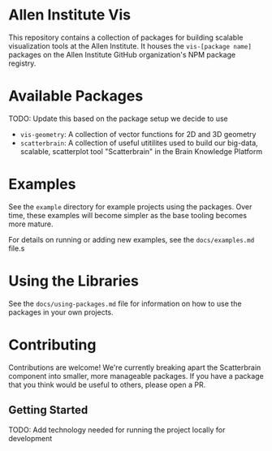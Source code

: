 # Allen Institute Vis

This repository contains a collection of packages for building scalable visualization tools at the Allen Institute. It houses the `vis-[package name]` packages on the Allen Institute GitHub organization's NPM package registry.

# Available Packages
TODO: Update this based on the package setup we decide to use

-   `vis-geometry`: A collection of vector functions for 2D and 3D geometry
-   `scatterbrain`: A collection of useful utitilites used to build our big-data, scalable, scatterplot tool "Scatterbrain" in the Brain Knowledge Platform

# Examples

See the `example` directory for example projects using the packages. Over time, these examples will become simpler as the base tooling becomes more mature.

For details on running or adding new examples, see the `docs/examples.md` file.s

# Using the Libraries

See the `docs/using-packages.md` file for information on how to use the packages in your own projects.

# Contributing

Contributions are welcome! We're currently breaking apart the Scatterbrain component into smaller, more manageable packages. If you have a package that you think would be useful to others, please open a PR.

## Getting Started
TODO: Add technology needed for running the project locally for development
